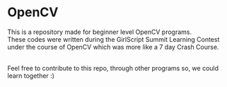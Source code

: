 # OpenCV
This is a repository made for beginner level OpenCV programs.<br />
These codes were written during the GirlScript Summit Learning Contest under the course of OpenCV which was more like a 7 day Crash Course.<br /> <br /> 

Feel free to contribute to this repo, through other programs so, we could learn together :) 